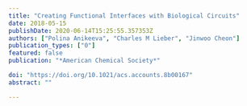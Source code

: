 ```yaml
---
title: "Creating Functional Interfaces with Biological Circuits"
date: 2018-05-15
publishDate: 2020-06-14T15:25:55.357353Z
authors: ["Polina Anikeeva", "Charles M Lieber", "Jinwoo Cheon"]
publication_types: ["0"]
featured: false
publication: "*American Chemical Society*"

doi: "https://doi.org/10.1021/acs.accounts.8b00167"
abstract: ""

---
```


